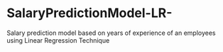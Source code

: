 # SalaryPredictionModel-LR-
Salary prediction model based on years of experience of an employees using Linear Regression Technique
